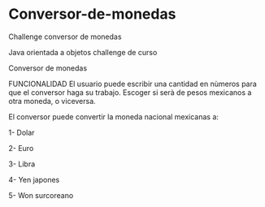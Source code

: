 # Conversor-de-monedas
Challenge conversor de monedas

Java orientada a objetos challenge de curso

Conversor de monedas

FUNCIONALIDAD 
El usuario puede escribir una cantidad en nùmeros para que el conversor haga su trabajo. Escoger si serà de pesos mexicanos a otra moneda, o viceversa. 

El conversor puede convertir la moneda nacional mexicanas a:

1- Dolar

2- Euro

3- Libra 

4- Yen japones

5- Won surcoreano



